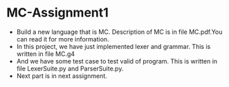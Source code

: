 # MC-Assignment1
* Build a new language that is MC. Description of MC is in file MC.pdf.You can read it for more information.
* In this project, we have just implemented lexer and grammar. This is written in file MC.g4
* And we have some test case to test valid of program. This is written in file LexerSuite.py and ParserSuite.py.
* Next part is in next assignment.

